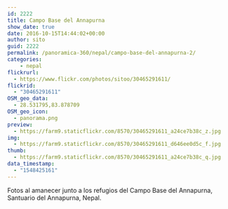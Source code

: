 ```yaml
---
id: 2222
title: Campo Base del Annapurna
show_date: true
date: 2016-10-15T14:44:02+00:00
author: sito
guid: 2222
permalink: /panoramica-360/nepal/campo-base-del-annapurna-2/
categories:
    - nepal
flickrurl:
  - https://www.flickr.com/photos/sitoo/30465291611/
flickrid:
  - "30465291611"
OSM_geo_data:
  - 28.531795,83.878709
OSM_geo_icon:
  - panorama.png
preview:
  - https://farm9.staticflickr.com/8570/30465291611_a24ce7b38c_z.jpg
img:
  - https://farm9.staticflickr.com/8570/30465291611_d646ee0d5c_f.jpg
thumb:
  - https://farm9.staticflickr.com/8570/30465291611_a24ce7b38c_q.jpg
data_timestamp:
  - "1548425161"
---
```

Fotos al amanecer junto a los refugios del Campo Base del Annapurna, Santuario del Annapurna, Nepal.